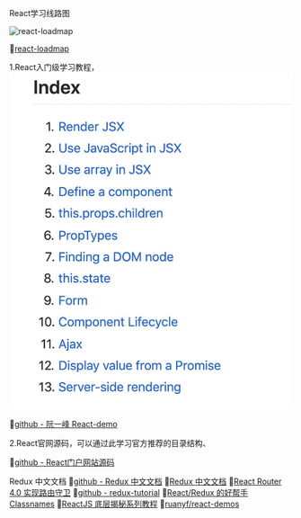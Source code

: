React学习线路图

![react-loadmap](/image/react-loadmap.png)

💬[react-loadmap](https://www.infoq.cn/article/AEkiVAiJf25LZmoUe_yc)

1.React入门级学习教程，
![学习目录](/image/ryf-react-demo-index.jpg)

💬[github - 阮一峰 React-demo](https://github.com/ruanyf/react-demos)

2.React官网源码，可以通过此学习官方推荐的目录结构、

💬[github - React门户网站源码](https://github.com/facebook/react/)


Redux 中文文档
💬[github - Redux 中文文档](https://github.com/camsong/redux-in-chinese)
💬[Redux 中文文档](http://cn.redux.js.org/)
💬[React Router 4.0 实现路由守卫](https://www.jianshu.com/p/677433245697)
💬[github - redux-tutorial](https://github.com/happypoulp/redux-tutorial)
💬[React/Redux 的好帮手Classnames](https://www.jianshu.com/p/9cf57787360d)
💬[ReactJS 底层揭秘系列教程](https://zhuanlan.zhihu.com/p/30664826)
💬[ruanyf/react-demos](https://github.com/ruanyf/react-demos)